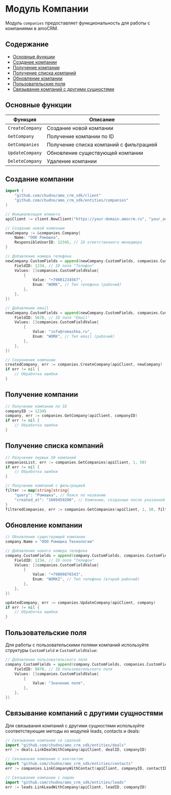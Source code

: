 # Модуль Компании

Модуль `companies` предоставляет функциональность для работы с компаниями в amoCRM.

## Содержание

- [Основные функции](#основные-функции)
- [Создание компании](#создание-компании)
- [Получение компании](#получение-компании)
- [Получение списка компаний](#получение-списка-компаний)
- [Обновление компании](#обновление-компании)
- [Пользовательские поля](#пользовательские-поля)
- [Связывание компаний с другими сущностями](#связывание-компаний-с-другими-сущностями)

## Основные функции

| Функция | Описание |
|---------|----------|
| `CreateCompany` | Создание новой компании |
| `GetCompany` | Получение компании по ID |
| `GetCompanies` | Получение списка компаний с фильтрацией |
| `UpdateCompany` | Обновление существующей компании |
| `DeleteCompany` | Удаление компании |

## Создание компании

```go
import (
    "github.com/chudno/amo_crm_sdk/client"
    "github.com/chudno/amo_crm_sdk/entities/companies"
)

// Инициализация клиента
apiClient := client.NewClient("https://your-domain.amocrm.ru", "your_access_token")

// Создание новой компании
newCompany := &companies.Company{
    Name: "ООО Ромашка",
    ResponsibleUserID: 12345, // ID ответственного менеджера
}

// Добавление номера телефона
newCompany.CustomFields = append(newCompany.CustomFields, companies.CustomField{
    FieldID: 1234, // ID поля "Телефон"
    Values: []companies.CustomFieldValue{
        {
            Value: "+79001234567",
            Enum: "WORK", // Тип телефона (рабочий)
        },
    },
})

// Добавление email
newCompany.CustomFields = append(newCompany.CustomFields, companies.CustomField{
    FieldID: 5678, // ID поля "Email"
    Values: []companies.CustomFieldValue{
        {
            Value: "info@romashka.ru",
            Enum: "WORK", // Тип email (рабочий)
        },
    },
})

// Сохранение компании
createdCompany, err := companies.CreateCompany(apiClient, newCompany)
if err != nil {
    // Обработка ошибки
}
```

## Получение компании

```go
// Получение компании по ID
companyID := 12345
company, err := companies.GetCompany(apiClient, companyID)
if err != nil {
    // Обработка ошибки
}
```

## Получение списка компаний

```go
// Получение первых 50 компаний
companiesList, err := companies.GetCompanies(apiClient, 1, 50)
if err != nil {
    // Обработка ошибки
}

// Получение компаний с фильтрацией
filter := map[string]string{
    "query": "Ромашка", // Поиск по названию
    "created_at": "1609459200", // Компании, созданные после указанной даты (timestamp)
}
filteredCompanies, err := companies.GetCompanies(apiClient, 1, 50, filter)
```

## Обновление компании

```go
// Обновление существующей компании
company.Name = "ООО Ромашка Технологии"

// Добавление нового номера телефона
company.CustomFields = append(company.CustomFields, companies.CustomField{
    FieldID: 1234, // ID поля "Телефон"
    Values: []companies.CustomFieldValue{
        {
            Value: "+79009876543",
            Enum: "WORK2", // Тип телефона (второй рабочий)
        },
    },
})

updatedCompany, err := companies.UpdateCompany(apiClient, company)
if err != nil {
    // Обработка ошибки
}
```

## Пользовательские поля

Для работы с пользовательскими полями компаний используйте структуры `CustomField` и `CustomFieldValue`:

```go
// Добавление пользовательского поля
company.CustomFields = append(company.CustomFields, companies.CustomField{
    FieldID: 9876, // ID пользовательского поля
    Values: []companies.CustomFieldValue{
        {
            Value: "Значение поля",
        },
    },
})
```

## Связывание компаний с другими сущностями

Для связывания компаний с другими сущностями используйте соответствующие методы из модулей leads, contacts и deals:

```go
// Связывание компании со сделкой
import "github.com/chudno/amo_crm_sdk/entities/deals"
err := deals.LinkDealWithCompany(apiClient, dealID, companyID)

// Связывание компании с контактом
import "github.com/chudno/amo_crm_sdk/entities/contacts"
err := companies.LinkCompanyWithContact(apiClient, companyID, contactID)

// Связывание компании с лидом
import "github.com/chudno/amo_crm_sdk/entities/leads"
err := leads.LinkLeadWithCompany(apiClient, leadID, companyID)
```
